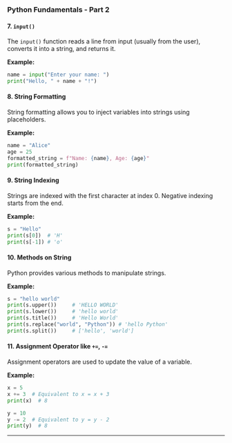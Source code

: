 ### Python Fundamentals - Part 2

#### 7. `input()`
The `input()` function reads a line from input (usually from the user), converts it into a string, and returns it.

**Example:**
```python
name = input("Enter your name: ")
print("Hello, " + name + "!")
```

#### 8. String Formatting
String formatting allows you to inject variables into strings using placeholders.

**Example:**
```python
name = "Alice"
age = 25
formatted_string = f"Name: {name}, Age: {age}"
print(formatted_string)
```

#### 9. String Indexing
Strings are indexed with the first character at index 0. Negative indexing starts from the end.

**Example:**
```python
s = "Hello"
print(s[0])  # 'H'
print(s[-1]) # 'o'
```

#### 10. Methods on String
Python provides various methods to manipulate strings.

**Example:**
```python
s = "hello world"
print(s.upper())     # 'HELLO WORLD'
print(s.lower())     # 'hello world'
print(s.title())     # 'Hello World'
print(s.replace("world", "Python")) # 'hello Python'
print(s.split())     # ['hello', 'world']
```

#### 11. Assignment Operator like `+=`, `-=`
Assignment operators are used to update the value of a variable.

**Example:**
```python
x = 5
x += 3  # Equivalent to x = x + 3
print(x)  # 8

y = 10
y -= 2  # Equivalent to y = y - 2
print(y)  # 8
```

---
